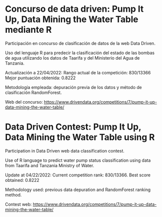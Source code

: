 # Concurso de data driven: Pump It Up, Data Mining the Water Table mediante R

Participación en concurso de clasificación de datos de la web Data Driven.

Uso del lenguaje R para predecir la clasificación del estado de las bombas de agua utilizando los datos de Taarifa y del Ministerio del Agua de Tanzania.

Actualización a 22/04/2022:
  Rango actual de la competición: 830/13366
  Mejor puntuación obtenida: 0.8222
  
Metodología empleada: depuración previa de los datos y método de clasificación RandomForest.

Web del concurso: https://www.drivendata.org/competitions/7/pump-it-up-data-mining-the-water-table/

# Data Driven Contest: Pump It Up, Data Mining the Water Table using R

Participation in Data Driven web data classification contest.

Use of R language to predict water pump status classification using data from Taarifa and Tanzania Ministry of Water.

Update at 04/22/2022:
  Current competition rank: 830/13366.
  Best score obtained: 0.8222
  
Methodology used: previous data depuration and RandomForest ranking method.

Contest web: https://www.drivendata.org/competitions/7/pump-it-up-data-mining-the-water-table/
